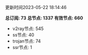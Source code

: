 更新时间2023-05-22 18:14:46

**总订阅: 73**
**总节点: 1337**
**有效节点: 660**
- v2ray节点: 545
- ss节点: 40
- trojan节点: 74
- ssr节点: 1
